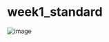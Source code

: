 # week1_standard

![image](https://github.com/hyezg/week1_standard/assets/112006114/0cf086f4-48c0-4916-b1c8-6d88f4feda34)
